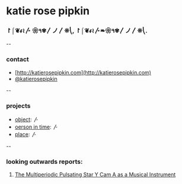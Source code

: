 # katie rose pipkin

###  ↾⌠❦ᵳ≀〴 ❀१✾឴〳ノ〳❊⎝,  ↾⌠❦ᵳ≀〴❧❀१✾឴〳ノ〳❊⎝.

--
### contact

* [http://katierosepipkin.com](http://katierosepipkin.com)
* [@katierosepipkin](http://twitter.com/katierosepipkin)

-- 
### projects

* [object](project1.md): 〴
* [oerson in time](project2.md): 〴
* [place](project3.md): 〴

--
### looking outwards reports: 

1. [The Multiperiodic Pulsating Star Y Cam A as a Musical Instrument](looking-outwards-01.md)
